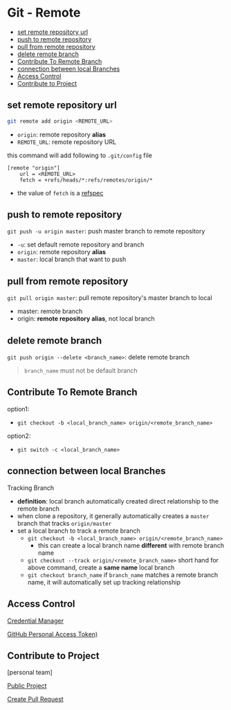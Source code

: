 # Git - Remote

* [set remote repository url](#set-remote-repository-url)
* [push to remote repository](#push-to-remote-repository)
* [pull from remote repository](#pull-from-remote-repository)
* [delete remote branch](#delete-remote-branch)
* [Contribute To Remote Branch](#contribute-to-remote-branch)
* [connection between local Branches](#connection-between-local-branches)
* [Access Control](#access-control)
* [Contribute to Project](#contribute-to-project)

## set remote repository url

```sh
git remote add origin <REMOTE_URL>
```

- `origin`: remote repository **alias**
- `REMOTE_URL`: remote repository URL

this command will add following to `.git/config` file

```
[remote "origin"]
    url = <REMOTE_URL>
    fetch = +refs/heads/*:refs/remotes/origin/*
```

- the value of `fetch` is a [refspec](git-refspec.md)

## push to remote repository

`git push -u origin master`: push master branch to remote repository

- `-u`: set default remote repository and branch
- `origin`: remote repository **alias**
- `master`: local branch that want to push

## pull from remote repository

`git pull origin master`: pull remote repository's master branch to local

- master: remote branch
- origin: **remote repository alias**, not local branch

## delete remote branch

`git push origin --delete <branch_name>`: delete remote branch

> `branch_name` must not be default branch

## Contribute To Remote Branch

option1:

- `git checkout -b <local_branch_name> origin/<remote_branch_name>`

option2:

- `git switch -c <local_branch_name>`

## connection between local Branches

Tracking Branch

- **definition**: local branch automatically created direct relationship to the remote branch
- when clone a repository, it generally automatically creates a `master` branch that tracks `origin/master`
- set a local branch to track a remote branch
  - `git checkout -b <local_branch_name> origin/<remote_branch_name>`
    - this can create a local branch name **different** with remote branch name 
  - `git checkout --track origin/<remote_branch_name>` short hand for above command, create a **same name** local branch 
  - `git checkout branch_name` if `branch_name` matches a remote branch name, it will automatically set up tracking relationship 

## Access Control

[Credential Manager](git-credential-manager.md)

[GitHub Personal Access Token)](github-personal-access-token.md)

## Contribute to Project

[personal team]

[Public Project](git-forked-public-project.md)

[Create Pull Request](github-create-pull-request.md)
